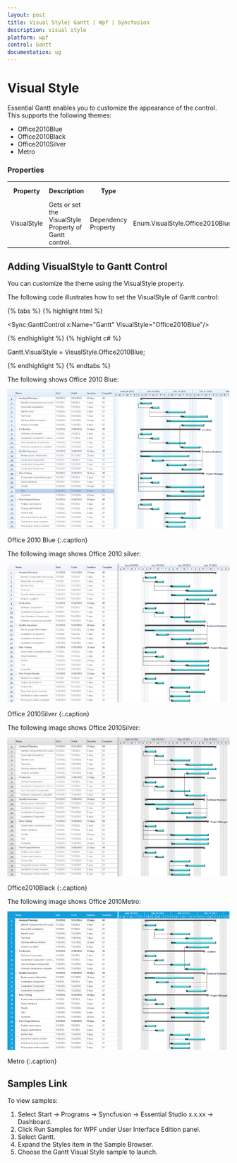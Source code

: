 ```yaml
---
layout: post
title: Visual Style| Gantt | Wpf | Syncfusion
description: visual style
platform: wpf
control: Gantt
documentation: ug
---
```


# Visual Style

Essential Gantt enables you to customize the appearance of the control. This supports the following themes:

* Office2010Blue
* Office2010Black
* Office2010Silver
* Metro

### Properties



<table>
<tr>
<th>
Property</th><th>
Description</th><th>
Type</th><th>
Data Type</th><th>
Reference links</th></tr>
<tr>
<td>
VisualStyle</td><td>
Gets or set the VisualStyle Property of Gantt control.</td><td>
Dependency Property</td><td>
Enum.VisualStyle.Office2010BlueVisualStyle.Office2010BlackVisualStyle.Office2010SilverVisualStyle.Metro</td><td>
NA</td></tr>
</table>


## Adding VisualStyle to Gantt Control 

You can customize the theme using the VisualStyle property.

The following code illustrates how to set the VisualStyle of Gantt control:

{% tabs %}
{% highlight html %}



<Sync:GanttControl x:Name="Gantt" VisualStyle="Office2010Blue"/>


{% endhighlight %}
{% highlight c# %}


Gantt.VisualStyle = VisualStyle.Office2010Blue;


{% endhighlight  %}
{% endtabs %}

The following shows Office 2010 Blue:



![](Visual-Style_images/Visual-Style_img1.png)



Office 2010 Blue
{:.caption}

The following image shows Office 2010 silver:



![](Visual-Style_images/Visual-Style_img2.png)



Office 2010Silver
{:.caption}

The following image shows Office 2010Silver:



![](Visual-Style_images/Visual-Style_img3.png)


Office2010Black
{:.caption}

The following image shows Office 2010Metro:



![](Visual-Style_images/Visual-Style_img4.png)



Metro
{:.caption}

## Samples Link

To view samples: 

1. Select Start -> Programs -> Syncfusion -> Essential Studio x.x.xx -> Dashboard.
1. Click Run Samples for WPF under User Interface Edition panel.
2. Select Gantt.
3. Expand the Styles item in the Sample Browser.
4. Choose the Gantt Visual Style sample to launch. 



